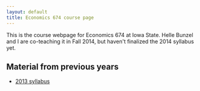 ```yaml
---
layout: default
title: Economics 674 course page
---
```


This is the course webpage for Economics 674 at Iowa State. Helle
Bunzel and I are co-teaching it in Fall 2014, but haven't finalized
the 2014 syllabus yet.

Material from previous years
----------------------------
* [2013 syllabus](syllabus-2013)
